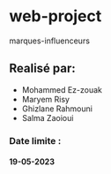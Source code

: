# web-project

marques-influenceurs

## Realisé par:

-   Mohammed Ez-zouak
-   Maryem Risy
-   Ghizlane Rahmouni
-   Salma Zaoioui

### Date limite :

#### 19-05-2023
